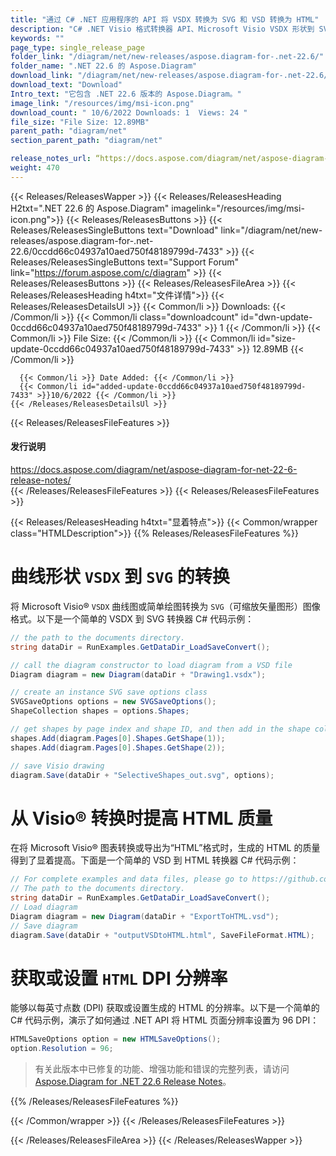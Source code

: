 ```yaml
---
title: "通过 C# .NET 应用程序的 API 将 VSDX 转换为 SVG 和 VSD 转换为 HTML"
description: "C# .NET Visio 格式转换器 API、Microsoft Visio VSDX 形状到 SVG 矢量图像的转换、改进的 Visio 文件到 HTML 的转换、获取或设置 HTML DPI。"
keywords: ""
page_type: single_release_page
folder_link: "/diagram/net/new-releases/aspose.diagram-for-.net-22.6/"
folder_name: ".NET 22.6 的 Aspose.Diagram"
download_link: "/diagram/net/new-releases/aspose.diagram-for-.net-22.6/0ccdd66c04937a10aed750f48189799d-7433"
download_text: "Download"
Intro_text: "它包含 .NET 22.6 版本的 Aspose.Diagram。"
image_link: "/resources/img/msi-icon.png"
download_count: " 10/6/2022 Downloads: 1  Views: 24 "
file_size: "File Size: 12.89MB"
parent_path: "diagram/net"
section_parent_path: "diagram/net"

release_notes_url: “https://docs.aspose.com/diagram/net/aspose-diagram-for-net-22-6-release-notes/”
weight: 470
---
```


{{< Releases/ReleasesWapper >}}
{{< Releases/ReleasesHeading H2txt=".NET 22.6 的 Aspose.Diagram" imagelink="/resources/img/msi-icon.png">}}
{{< Releases/ReleasesButtons >}}
{{< Releases/ReleasesSingleButtons text="Download" link="/diagram/net/new-releases/aspose.diagram-for-.net-22.6/0ccdd66c04937a10aed750f48189799d-7433" >}}
{{< Releases/ReleasesSingleButtons text="Support Forum" link="https://forum.aspose.com/c/diagram" >}}
{{< Releases/ReleasesButtons >}}
{{< Releases/ReleasesFileArea >}}
{{< Releases/ReleasesHeading h4txt="文件详情">}}
{{< Releases/ReleasesDetailsUl >}}
{{< Common/li >}} Downloads: {{< /Common/li >}}
{{< Common/li class="downloadcount" id="dwn-update-0ccdd66c04937a10aed750f48189799d-7433" >}} 1 {{< /Common/li >}}
{{< Common/li >}} File Size: {{< /Common/li >}}
{{< Common/li id="size-update-0ccdd66c04937a10aed750f48189799d-7433" >}} 12.89MB {{< /Common/li >}}

      {{< Common/li >}} Date Added: {{< /Common/li >}}
      {{< Common/li id="added-update-0ccdd66c04937a10aed750f48189799d-7433" >}}10/6/2022 {{< /Common/li >}}
    {{< /Releases/ReleasesDetailsUl >}}

{{< Releases/ReleasesFileFeatures >}}
<h4>发行说明</h4><div><a href='https://docs.aspose.com/diagram/net/aspose-diagram-for-net-22-6-release-notes/'>https://docs.aspose.com/diagram/net/aspose-diagram-for-net-22-6-release-notes/</a></div>
{{< /Releases/ReleasesFileFeatures >}}
{{< Releases/ReleasesFileFeatures >}}

{{< Releases/ReleasesHeading h4txt="显着特点">}}
{{< Common/wrapper class="HTMLDescription">}}
{{% Releases/ReleasesFileFeatures %}}

# 曲线形状 `VSDX` 到 `SVG` 的转换

将 Microsoft Visio® `VSDX` 曲线图或简单绘图转换为 `SVG`（可缩放矢量图形）图像格式。以下是一个简单的 VSDX 到 SVG 转换器 C# 代码示例：

```csharp
// the path to the documents directory.
string dataDir = RunExamples.GetDataDir_LoadSaveConvert();

// call the diagram constructor to load diagram from a VSD file
Diagram diagram = new Diagram(dataDir + "Drawing1.vsdx");

// create an instance SVG save options class
SVGSaveOptions options = new SVGSaveOptions();
ShapeCollection shapes = options.Shapes;

// get shapes by page index and shape ID, and then add in the shape collection object
shapes.Add(diagram.Pages[0].Shapes.GetShape(1));
shapes.Add(diagram.Pages[0].Shapes.GetShape(2));

// save Visio drawing
diagram.Save(dataDir + "SelectiveShapes_out.svg", options);
```

# 从 Visio® 转换时提高 HTML 质量

在将 Microsoft Visio® 图表转换或导出为“HTML”格式时，生成的 HTML 的质量得到了显着提高。下面是一个简单的 VSD 到 HTML 转换器 C# 代码示例：

```csharp
// For complete examples and data files, please go to https://github.com/aspose-diagram/Aspose.Diagram-for-.NET
// The path to the documents directory.
string dataDir = RunExamples.GetDataDir_LoadSaveConvert();
// Load diagram
Diagram diagram = new Diagram(dataDir + "ExportToHTML.vsd");
// Save diagram
diagram.Save(dataDir + "outputVSDtoHTML.html", SaveFileFormat.HTML);
```

# 获取或设置 `HTML` DPI 分辨率

能够以每英寸点数 (DPI) 获取或设置生成的 HTML 的分辨率。以下是一个简单的 C# 代码示例，演示了如何通过 .NET API 将 HTML 页面分辨率设置为 96 DPI：

```csharp
HTMLSaveOptions option = new HTMLSaveOptions();
option.Resolution = 96;
```

> 有关此版本中已修复的功能、增强功能和错误的完整列表，请访问 [Aspose.Diagram for .NET 22.6 Release Notes](https://docs.aspose.com/diagram/net/aspose-diagram-for-net-22-6-release-notes/)。

{{% /Releases/ReleasesFileFeatures %}}

{{< /Common/wrapper >}}
{{< /Releases/ReleasesFileFeatures >}}

{{< /Releases/ReleasesFileArea >}}
{{< /Releases/ReleasesWapper >}}

